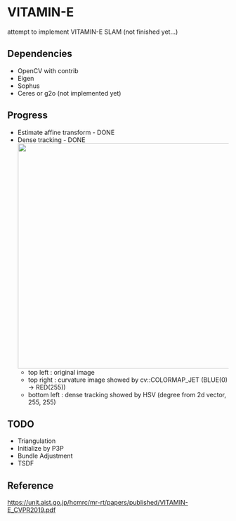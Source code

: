 # VITAMIN-E

attempt to implement VITAMIN-E SLAM (not finished yet...)

## Dependencies

* OpenCV with contrib
* Eigen
* Sophus
* Ceres or g2o (not implemented yet)

## Progress

* Estimate affine transform - DONE
* Dense tracking - DONE  
  <img src="figures/kitti_densetracking.gif" width="512">
  * top left : original image
  * top right : curvature image showed by cv::COLORMAP_JET (BLUE(0) -> RED(255))
  * bottom left : dense tracking showed by HSV (degree from 2d vector, 255, 255)

## TODO

* Triangulation
* Initialize by P3P
* Bundle Adjustment
* TSDF

## Reference

https://unit.aist.go.jp/hcmrc/mr-rt/papers/published/VITAMIN-E_CVPR2019.pdf
